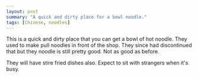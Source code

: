 ```yaml
---
layout: post
summary: "A quick and dirty place for a bowl noodle."
tags: [Chinese, noodles]
---
```


This is a quick and dirty place that you can get a bowl of hot noodle. They used to make pull noodles in front of the shop. They since had discontinued that but they noodle is still pretty good. Not as good as before. 

They will have stire fried dishes also. Expect to sit with strangers when it's busy.

